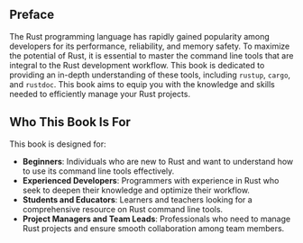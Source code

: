 ## Preface

The Rust programming language has rapidly gained popularity among developers for its performance, reliability, and memory safety. To maximize the potential of Rust, it is essential to master the command line tools that are integral to the Rust development workflow. This book is dedicated to providing an in-depth understanding of these tools, including `rustup`, `cargo`, and `rustdoc`. This book aims to equip you with the knowledge and skills needed to efficiently manage your Rust projects.

## Who This Book Is For

This book is designed for:

- **Beginners**: Individuals who are new to Rust and want to understand how to use its command line tools effectively.
- **Experienced Developers**: Programmers with experience in Rust who seek to deepen their knowledge and optimize their workflow.
- **Students and Educators**: Learners and teachers looking for a comprehensive resource on Rust command line tools.
- **Project Managers and Team Leads**: Professionals who need to manage Rust projects and ensure smooth collaboration among team members.

